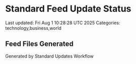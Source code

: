 # Standard Feed Update Status
Last updated: Fri Aug  1 10:28:28 UTC 2025
Categories: technology,business,world

## Feed Files Generated

Generated by Standard Updates Workflow
